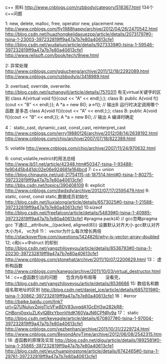 c++ 资料
    http://www.cnblogs.com/nzbbody/category/518367.html 134个c++问题

1: new, delete, malloc, free, operator new, placement new.
     http://www.cnblogs.com/fly1988happy/archive/2012/04/26/2470542.html
     http://blog.csdn.net/huazhongkejidaxuezpp/article/details/20731797#0-tsina-1-23003-397232819ff9a47a7b7e80a40613cfe1
     http://blog.csdn.net/wudaijun/article/details/9273339#0-tsina-1-59546-397232819ff9a47a7b7e80a40613cfe1 
     http://www.relisoft.com/book/tech/9new.html
     
2: 异常处理
    http://www.cnblogs.com/ggjucheng/archive/2011/12/18/2292089.html
    http://www.cnblogs.com/nzbbody/p/3418989.html
     
     
3: overload, override, overwrite. 
   http://blog.csdn.net/jszhangyili/article/details/7570311
   有无virtual关键字的区别
   class A{virtual void f(){cout << "A" << endl;};};
   class B: public A{void f(){cout << "B" << endl;}};
   A *a = new B();
   a->f(); // 输出B  运行时决定调用哪个函数   是多态
   class A{void f(){cout << "A" << endl;};};
   class B: public A{void f(){cout << "B" << endl;}};
   A *a = new B(); // 输出 A  编译时确定
   
 4： static_cast, dynamic_cast, const_cast, reinterpret_cast
    http://www.cnblogs.com/jerry19880126/archive/2012/08/14/2638192.html
    http://www.cnblogs.com/chio/archive/2007/07/18/822389.html
    
 5: volatile
    http://www.cnblogs.com/chio/archive/2007/11/24/970632.html
    
6: const,volatile,restrict的用法总结
   http://www.jb51.net/article/42348.htm#50347-tsina-1-93488-fe90445b441dc02e06e924681e164bcd
7: c++ union 
   http://blog.chinaunix.net/uid-21754115-id-187514.html#0-tsina-1-80275-397232819ff9a47a7b7e80a40613cfe1
   http://bbs.csdn.net/topics/390408109
8: explicit
   http://www.cnblogs.com/dwdxdy/archive/2012/07/17/2595479.html
9: static, const, const static,数据成员初始化
   http://blog.csdn.net/liuxialong/article/details/6573025#0-tsina-1-21588-397232819ff9a47a7b7e80a40613cfe1
10:sizeof
   http://blog.csdn.net/freefalcon/article/details/54839#0-tsina-1-40985-397232819ff9a47a7b7e80a40613cfe1
   #pragma pack(4)  // gcc忽略pragma
   gcc 下通过__attribute__((packed, aligned(8))) 设置默认对齐大小
   gcc默认对齐大小为4， vc为8
11： vector为什么每次增长两倍
   http://stackoverflow.com/questions/1424826/why-is-vector-array-doubled
12; c和c++中struct 的却别
   http://blog.csdn.net/yangzhiloveyou/article/details/8536793#0-tsina-1-20230-397232819ff9a47a7b7e80a40613cfe1
   http://www.cnblogs.com/stonehat/archive/2011/10/07/2200629.html
13： 虚析构函数
   http://www.cnblogs.com/kanego/archive/2011/10/03/virtual_destructor.html
14：c++虚函数引出的问题　　包含内存布局等　　没看完，
　　http://blog.csdn.net/yangzhiloveyou/article/details/8536686
15: 数组名和数组名取地址的区别
   http://blog.csdn.net/daniel_ice/article/details/6857019#0-tsina-1-30862-397232819ff9a47a7b7e80a40613cfe1
16：#error
   http://baike.baidu.com/link?url=Q7UNuIuvZpjgTIcVFwBDV83uyqdA1GcEH3w282kR8-CHBoni0qxluZLKyIQBtxYbonVttdK160VaJN6CPNRy9a
17： static
   http://blog.csdn.net/keyeagle/article/details/6708077#0-tsina-1-97004-397232819ff9a47a7b7e80a40613cfe1
   http://www.cnblogs.com/yezhenhan/archive/2011/10/31/2229724.html
   http://www.cnblogs.com/BeyondAnyTime/archive/2012/06/08/2542315.html
18: 虚函数的原理及实现
   http://blog.csdn.net/digu/article/details/1892581#0-tsina-1-35885-397232819ff9a47a7b7e80a40613cfe1
   http://blog.csdn.net/wuchuanpingstone/article/details/6742465#0-tsina-1-29761-397232819ff9a47a7b7e80a40613cfe1
   
